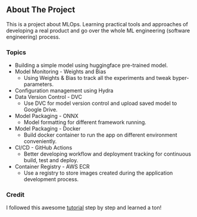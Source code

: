 <!-- ABOUT THE PROJECT -->
## About The Project
This is a project about MLOps.
Learning practical tools and approaches of developing a real product and go over the whole ML engineering (software engineering) process.

### Topics
- Building a simple model using huggingface pre-trained model.
- Model Monitoring - Weights and Bias
  - Using Weights & Bias to track all the experiments and tweak byper-parameters.
- Configuration management using Hydra
- Data Version Control - DVC 
  - Use DVC for model version control and upload saved model to Google Drive.
- Model Packaging - ONNX
  - Model formatting for different framework running.
- Model Packaging - Docker
  - Build docker container to run the app on different environment conveniently.
- CI/CD - GitHub Actions
  - Better developing workflow and deployment tracking for continuous build, test and deploy.
- Container Registry - AWS ECR
  - Use a registry to store images created during the application development process.

### Credit
I followed this awesome [tutorial](https://www.ravirajag.dev/blog) step by step and learned a ton! 
